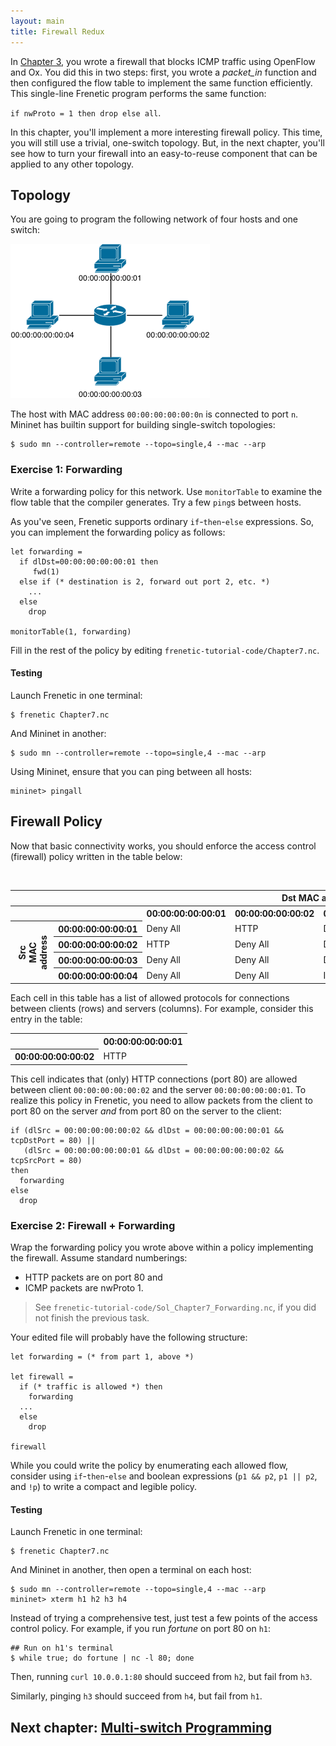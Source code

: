 ```yaml
---
layout: main
title: Firewall Redux
---
```


In [Chapter 3](03-OxFirewall), you wrote a firewall that blocks ICMP traffic using OpenFlow and Ox. You did this in two steps: first, you wrote a _packet_in_ function and then configured the flow table to implement the same function efficiently.
This single-line Frenetic program performs the same function:

`if nwProto = 1 then drop else all`.

In this chapter, you'll implement a more interesting firewall policy. This time, you will still use a trivial, one-switch topology. But, in the next chapter, you'll see
how to turn your firewall into an easy-to-reuse component that can be applied to any other topology.

## Topology

You are going to program the following network of four hosts and one switch:

![image](images/topo-single-4.png)

The host with MAC address `00:00:00:00:00:0n` is connected to port `n`. Mininet has builtin support for building single-switch topologies:

```
$ sudo mn --controller=remote --topo=single,4 --mac --arp
```

### Exercise 1: Forwarding

Write a forwarding policy for this network. Use `monitorTable` to examine the flow table that the compiler generates. Try a few `ping`s between hosts.

As you've seen, Frenetic supports ordinary `if`-`then`-`else` expressions.
So, you can implement the forwarding policy as follows:

```
let forwarding =
  if dlDst=00:00:00:00:00:01 then
     fwd(1)
  else if (* destination is 2, forward out port 2, etc. *)
    ...
  else
    drop

monitorTable(1, forwarding)
```

Fill in the rest of the policy by editing `frenetic-tutorial-code/Chapter7.nc`.

#### Testing

Launch Frenetic in one terminal:

```
$ frenetic Chapter7.nc
```

And Mininet in another:

```
$ sudo mn --controller=remote --topo=single,4 --mac --arp
```

Using Mininet, ensure that you can ping between all hosts:

```
mininet> pingall
```

## Firewall Policy

Now that basic connectivity works, you should enforce the access control (firewall) policy written in the table below:

<table>
<tr>
  <th style="visibility: hidden"></th>
  <th style="visibility: hidden"></th>
  <th colspan="4">Dst MAC address</th>
</tr>
<tr>
  <th style="visibility: hidden"></th>
  <th style="visibility: hidden"></th>
  <th>00:00:00:00:00:01</th>
  <th>00:00:00:00:00:02</th>
  <th>00:00:00:00:00:03</th>
  <th>00:00:00:00:00:04</th>
</tr>
<tr>
  <th rowspan="5" style="-webkit-transform:rotate(270deg)" >
    Src MAC<br>address
  </th>
  <th>00:00:00:00:00:01</th>
  <td>Deny All</td>
  <td>HTTP</td>
  <td>Deny All</td>
  <td>Deny All</td>
</tr>
<tr>
  <th>00:00:00:00:00:02</th>
  <td>HTTP</td>
  <td>Deny All</td>
  <td>Deny All</td>
  <td>Deny All</td>
</tr>
<tr>
  <th>00:00:00:00:00:03</th>
  <td>Deny All</td>
  <td>Deny All</td>
  <td>Deny All</td>
  <td>ICMP</td>
</tr>
<tr>
  <th>00:00:00:00:00:04</th>
  <td>Deny All</td>
  <td>Deny All</td>
  <td>ICMP</td>
  <td>Deny All</td><br>
</tr>
</table>

Each cell in this table has a list of allowed protocols for connections between
clients (rows) and servers (columns). For example, consider this entry in the table:


<table>
<tr>
  <th></th>
  <th>00:00:00:00:00:01</th>
</tr>
<tr>
  <th>00:00:00:00:00:02</th>
  <td>HTTP</td>
</tr>
</table>

This cell indicates that (only) HTTP connections (port 80) are allowed between client
`00:00:00:00:00:02` and the server `00:00:00:00:00:01`. To realize this policy in Frenetic, you need to allow packets from the client to port 80 on the server *and* from port 80 on the server to the client:

```
if (dlSrc = 00:00:00:00:00:02 && dlDst = 00:00:00:00:00:01 && tcpDstPort = 80) ||
   (dlSrc = 00:00:00:00:00:01 && dlDst = 00:00:00:00:00:02 && tcpSrcPort = 80)
then
  forwarding
else
  drop
```


### Exercise 2: Firewall + Forwarding

Wrap the forwarding policy you wrote above within a policy implementing the firewall.
Assume standard numberings:

- HTTP packets are on port 80 and
- ICMP packets are nwProto 1.

> See `frenetic-tutorial-code/Sol_Chapter7_Forwarding.nc`, if you
> did not finish the previous task.

Your edited file will probably have the following structure:

```
let forwarding = (* from part 1, above *)

let firewall =
  if (* traffic is allowed *) then
    forwarding
  ...
  else
    drop

firewall
```

While you could write the policy by enumerating each allowed flow, consider
using `if`-`then`-`else` and boolean expressions (`p1 && p2`, `p1 || p2`, and `!p`) to write a compact and legible policy.

#### Testing

Launch Frenetic in one terminal:

```
$ frenetic Chapter7.nc
```

And Mininet in another, then open a terminal on each host:

```
$ sudo mn --controller=remote --topo=single,4 --mac --arp
mininet> xterm h1 h2 h3 h4
```

Instead of trying a comprehensive test, just test a few points of the access control policy. For example, if you run _fortune_ on port 80 on `h1`:

```
## Run on h1's terminal
$ while true; do fortune | nc -l 80; done
```

Then, running `curl 10.0.0.1:80` should succeed from `h2`, but fail from `h3`.

Similarly, pinging `h3` should succeed from `h4`, but fail from `h1`.

## Next chapter: [Multi-switch Programming][Ch8]

[Ch8]: 08-NCMultiSwitch

[Action]: http://frenetic-lang.github.io/frenetic/docs/OpenFlow0x01.Action.html